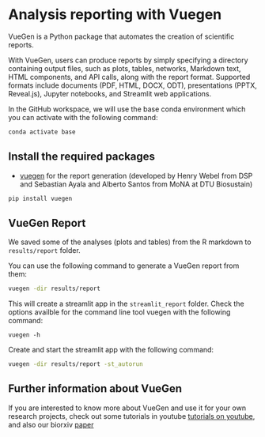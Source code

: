 
# Analysis reporting with Vuegen

VueGen is a Python package that automates the creation of scientific reports. 

With VueGen, users can produce reports by simply specifying a directory containing output files, such as plots, tables, networks, Markdown text, HTML components, and API calls, along with the report format. Supported formats include documents (PDF, HTML, DOCX, ODT), presentations (PPTX, Reveal.js), Jupyter notebooks, and Streamlit web applications.

In the GitHub workspace, we will use the base conda environment which you can activate
with the following command:

```bash
conda activate base
```

## Install the required packages

- [vuegen](https://vuegen.readthedocs.io) for the report generation (developed by Henry Webel from DSP and Sebastian Ayala and Alberto Santos from MoNA at DTU Biosustain)

```bash
pip install vuegen
```

## VueGen Report

We saved some of the analyses (plots and tables) from the R markdown to `results/report` folder. 

You can use the following command to generate a VueGen report from them:

```bash
vuegen -dir results/report
```

This will create a streamlit app in the `streamlit_report` folder. Check the options 
availble for the command line tool vuegen with the following command:

```
vuegen -h
```
Create and start the streamlit app with the following command:

```bash
vuegen -dir results/report -st_autorun
```

## Further information about VueGen

If you are interested to know more about VueGen and use it for your own research projects, check out some tutorials in youtube
[tutorials on youtube](https://www.youtube.com/playlist?list=PLTbkQyef1c2S3qGzzva_JLlgdwsXjHCHH), and also our biorxiv [paper](https://www.biorxiv.org/content/10.1101/2025.03.05.641152v1.full.pdf)
